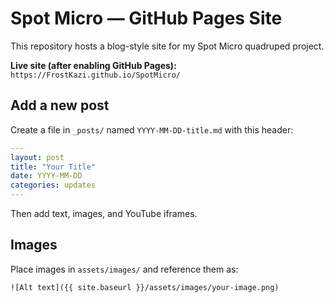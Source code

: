 
# Spot Micro — GitHub Pages Site

This repository hosts a blog-style site for my Spot Micro quadruped project.

**Live site (after enabling GitHub Pages):** `https://FrostKazi.github.io/SpotMicro/`

## Add a new post
Create a file in `_posts/` named `YYYY-MM-DD-title.md` with this header:

```yaml
---
layout: post
title: "Your Title"
date: YYYY-MM-DD
categories: updates
---
```

Then add text, images, and YouTube iframes.

## Images
Place images in `assets/images/` and reference them as:

```
![Alt text]({{ site.baseurl }}/assets/images/your-image.png)
```
